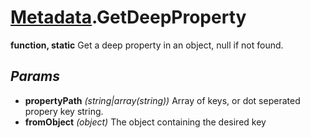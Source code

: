 # [Metadata](../../Classes/Metadata.md).GetDeepProperty
**function, static**
Get a deep property in an object, null if not found.
## *Params*
- **propertyPath** *(string|array(string))* Array of keys, or dot seperated propery key string.
- **fromObject** *(object)* The object containing the desired key